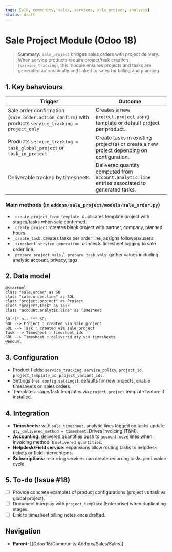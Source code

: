 ```yaml
---
tags: [v18, community, sales, services, sale_project, analysis]
status: draft
---
```


# Sale Project Module (Odoo 18)

> **Summary:** `sale_project` bridges sales orders with project delivery. When service products require project/task creation (`service_tracking`), this module ensures projects and tasks are generated automatically and linked to sales for billing and planning.

## 1. Key behaviours

| Trigger | Outcome |
|---------|---------|
| Sale order confirmation (`sale.order.action_confirm`) with products `service_tracking = project_only` | Creates a new `project.project` using template or default project per product. |
| Products `service_tracking = task_global_project` or `task_in_project` | Create tasks in existing project(s) or create a new project depending on configuration. |
| Deliverable tracked by timesheets | Delivered quantity computed from `account.analytic.line` entries associated to generated tasks. |

### Main methods (in `addons/sale_project/models/sale_order.py`)
- `_create_project_from_template`: duplicates template project with stages/tasks when sale confirmed.
- `_create_project`: creates blank project with partner, company, planned hours.
- `_create_task`: creates tasks per order line, assigns followers/users.
- `_timesheet_service_generation`: connects timesheet logging to sale order line.
- `_prepare_project_vals` / `_prepare_task_vals`: gather values including analytic account, privacy, tags.

## 2. Data model

```plantuml
@startuml
class "sale.order" as SO
class "sale.order.line" as SOL
class "project.project" as Project
class "project.task" as Task
class "account.analytic.line" as Timesheet

SO "1" o-- "*" SOL
SOL --> Project : created via sale_project
SOL --> Task : created via sale_project
Task --> Timesheet : timesheet_ids
SOL --> Timesheet : delivered qty via timesheets
@enduml
```

## 3. Configuration
- Product fields: `service_tracking`, `service_policy`, `project_id`, `project_template_id`, `project_variant_ids`.
- Settings (`res.config.settings`): defaults for new projects, enable timesheets on sales orders.
- Templates: stage/task templates via `project.project` template feature if installed.

## 4. Integration
- **Timesheets:** with `sale_timesheet`, analytic lines logged on tasks update `qty_delivered_method = timesheet`. Drives invoicing (T&M).
- **Accounting:** delivered quantities push to `account.move` lines when invoicing method is `delivered quantities`.
- **Helpdesk/Field service:** expansions allow routing tasks to helpdesk tickets or field interventions.
- **Subscriptions:** recurring services can create recurring tasks per invoice cycle.

## 5. To-do (Issue #18)
- [ ] Provide concrete examples of product configurations (project vs task vs global project).
- [ ] Document interplay with `project_template` (Enterprise) when duplicating stages.
- [ ] Link to timesheet billing notes once drafted.

## Navigation
- **Parent:** [[Odoo 18/Community Addons/Sales/Sales]]

